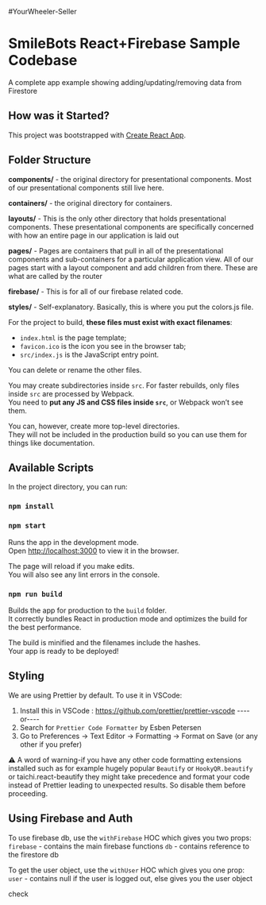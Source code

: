 #YourWheeler-Seller
# SmileBots React+Firebase Sample Codebase

A complete app example showing adding/updating/removing data from Firestore

## How was it Started?

This project was bootstrapped with [Create React App](https://github.com/facebookincubator/create-react-app).

## Folder Structure

**components/** - the original directory for presentational components. Most of our presentational components still live here.

**containers/** - the original directory for containers.

**layouts/** - This is the only other directory that holds presentational components. These presentational components are specifically concerned with how an entire page in our application is laid out

**pages/** - Pages are containers that pull in all of the presentational components and sub-containers for a particular application view. All of our pages start with a layout component and add children from there. These are what are called by the router

**firebase/** - This is for all of our firebase related code.

**styles/** - Self-explanatory. Basically, this is where you put the colors.js file.

For the project to build, **these files must exist with exact filenames**:

- `index.html` is the page template;
- `favicon.ico` is the icon you see in the browser tab;
- `src/index.js` is the JavaScript entry point.

You can delete or rename the other files.

You may create subdirectories inside `src`. For faster rebuilds, only files inside `src` are processed by Webpack.  
You need to **put any JS and CSS files inside `src`**, or Webpack won’t see them.

You can, however, create more top-level directories.  
They will not be included in the production build so you can use them for things like documentation.

## Available Scripts

In the project directory, you can run:

### `npm install`

### `npm start`

Runs the app in the development mode.<br>
Open [http://localhost:3000](http://localhost:3000) to view it in the browser.

The page will reload if you make edits.<br>
You will also see any lint errors in the console.

### `npm run build`

Builds the app for production to the `build` folder.<br>
It correctly bundles React in production mode and optimizes the build for the best performance.

The build is minified and the filenames include the hashes.<br>
Your app is ready to be deployed!

## Styling

We are using Prettier by default. To use it in VSCode:

1. Install this in VSCode : https://github.com/prettier/prettier-vscode
   ----or----
1. Search for `Prettier Code Formatter` by Esben Petersen
1. Go to Preferences -> Text Editor -> Formatting -> Format on Save (or any other if you prefer)

⚠ A word of warning-if you have any other code formatting extensions installed such as for example hugely popular `Beautify` or `HookyQR.beautify` or taichi.react-beautify they might take precedence and format your code instead of Prettier leading to unexpected results. So disable them before proceeding.

## Using Firebase and Auth

To use firebase db, use the `withFirebase` HOC which gives you two props:
`firebase` - contains the main firebase functions
`db` - contains reference to the firestore db

To get the user object, use the `withUser` HOC which gives you one prop:
`user` - contains null if the user is logged out, else gives you the user object


check